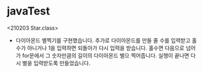 # javaTest
<210203 Star.class>
- 다이아몬드 별찍기를 구현했습니다. 추가로 다이아몬드를 만들 줄 수를 입력받고 홀수가 아니거나 1을 입력하면 되돌아가 다시 입력을 받습니다.
  홀수면 다음으로 넘어가 for문에서 그 숫자만큼의 길이의 다이아몬드 별으 찍어줍니다. 실행이 끝나면 다시 별을 입력받도록 만들었습니다.
  
